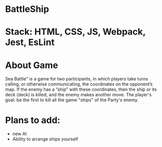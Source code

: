 # BattleShip

# Stack: HTML, CSS, JS, Webpack, Jest, EsLint
# About Game
Sea Battle" is a game for two participants, in which players take turns calling, or otherwise communicating, the coordinates on the opponent’s map. If the enemy has a “ship” with these coordinates, then the ship or its deck (deck) is killed, and the enemy makes another move. The player's goal: be the first to kill all the game "ships" of the Party's enemy.
# Plans to add: 
- new AI
- Ability to arrange ships yourself
